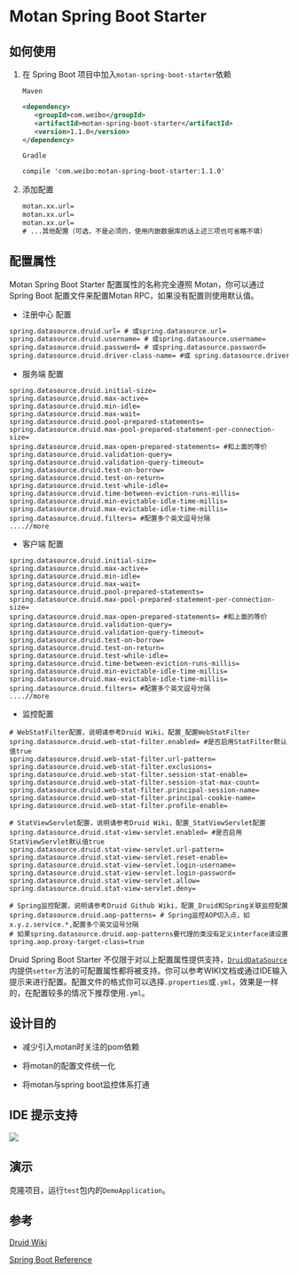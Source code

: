 # Motan Spring Boot Starter

## 如何使用
1. 在 Spring Boot 项目中加入```motan-spring-boot-starter```依赖

    ```Maven```
    ```xml
    <dependency>
       <groupId>com.weibo</groupId>
       <artifactId>motan-spring-boot-starter</artifactId>
       <version>1.1.0</version>
    </dependency>
    ```
    ```Gradle```
    ```xml
    compile 'com.weibo:motan-spring-boot-starter:1.1.0'
    ```
2. 添加配置
    ```xml
    motan.xx.url= 
    motan.xx.url= 
    motan.xx.url= 
    # ...其他配置（可选，不是必须的，使用内嵌数据库的话上述三项也可省略不填）
    ```

## 配置属性
Motan Spring Boot Starter 配置属性的名称完全遵照 Motan，你可以通过 Spring Boot 配置文件来配置Motan RPC，如果没有配置则使用默认值。

- 注册中心 配置
```xml
spring.datasource.druid.url= # 或spring.datasource.url= 
spring.datasource.druid.username= # 或spring.datasource.username=
spring.datasource.druid.password= # 或spring.datasource.password=
spring.datasource.druid.driver-class-name= #或 spring.datasource.driver-class-name=
```
- 服务端 配置
```
spring.datasource.druid.initial-size=
spring.datasource.druid.max-active=
spring.datasource.druid.min-idle=
spring.datasource.druid.max-wait=
spring.datasource.druid.pool-prepared-statements=
spring.datasource.druid.max-pool-prepared-statement-per-connection-size= 
spring.datasource.druid.max-open-prepared-statements= #和上面的等价
spring.datasource.druid.validation-query=
spring.datasource.druid.validation-query-timeout=
spring.datasource.druid.test-on-borrow=
spring.datasource.druid.test-on-return=
spring.datasource.druid.test-while-idle=
spring.datasource.druid.time-between-eviction-runs-millis=
spring.datasource.druid.min-evictable-idle-time-millis=
spring.datasource.druid.max-evictable-idle-time-millis=
spring.datasource.druid.filters= #配置多个英文逗号分隔
....//more
```
- 客户端 配置
```
spring.datasource.druid.initial-size=
spring.datasource.druid.max-active=
spring.datasource.druid.min-idle=
spring.datasource.druid.max-wait=
spring.datasource.druid.pool-prepared-statements=
spring.datasource.druid.max-pool-prepared-statement-per-connection-size= 
spring.datasource.druid.max-open-prepared-statements= #和上面的等价
spring.datasource.druid.validation-query=
spring.datasource.druid.validation-query-timeout=
spring.datasource.druid.test-on-borrow=
spring.datasource.druid.test-on-return=
spring.datasource.druid.test-while-idle=
spring.datasource.druid.time-between-eviction-runs-millis=
spring.datasource.druid.min-evictable-idle-time-millis=
spring.datasource.druid.max-evictable-idle-time-millis=
spring.datasource.druid.filters= #配置多个英文逗号分隔
....//more
```
- 监控配置
```
# WebStatFilter配置，说明请参考Druid Wiki，配置_配置WebStatFilter
spring.datasource.druid.web-stat-filter.enabled= #是否启用StatFilter默认值true
spring.datasource.druid.web-stat-filter.url-pattern=
spring.datasource.druid.web-stat-filter.exclusions=
spring.datasource.druid.web-stat-filter.session-stat-enable=
spring.datasource.druid.web-stat-filter.session-stat-max-count=
spring.datasource.druid.web-stat-filter.principal-session-name=
spring.datasource.druid.web-stat-filter.principal-cookie-name=
spring.datasource.druid.web-stat-filter.profile-enable=

# StatViewServlet配置，说明请参考Druid Wiki，配置_StatViewServlet配置
spring.datasource.druid.stat-view-servlet.enabled= #是否启用StatViewServlet默认值true
spring.datasource.druid.stat-view-servlet.url-pattern=
spring.datasource.druid.stat-view-servlet.reset-enable=
spring.datasource.druid.stat-view-servlet.login-username=
spring.datasource.druid.stat-view-servlet.login-password=
spring.datasource.druid.stat-view-servlet.allow=
spring.datasource.druid.stat-view-servlet.deny=

# Spring监控配置，说明请参考Druid Github Wiki，配置_Druid和Spring关联监控配置
spring.datasource.druid.aop-patterns= # Spring监控AOP切入点，如x.y.z.service.*,配置多个英文逗号分隔
# 如果spring.datasource.druid.aop-patterns要代理的类没有定义interface请设置spring.aop.proxy-target-class=true
```
Druid Spring Boot Starter 不仅限于对以上配置属性提供支持，[```DruidDataSource```](https://github.com/alibaba/druid/blob/master/src/main/java/com/alibaba/druid/pool/DruidDataSource.java) 内提供```setter```方法的可配置属性都将被支持。你可以参考WIKI文档或通过IDE输入提示来进行配置。配置文件的格式你可以选择```.properties```或```.yml```，效果是一样的，在配置较多的情况下推荐使用```.yml```。


## 设计目的

* 减少引入motan时关注的pom依赖

* 将motan的配置文件统一化

* 将motan与spring boot监控体系打通

## IDE 提示支持
![](https://raw.githubusercontent.com/lihengming/java-codes/master/shared-resources/github-images/druid-spring-boot-starter-ide-hint.jpg)

## 演示
克隆项目，运行```test```包内的```DemoApplication```。

## 参考
[Druid Wiki](https://github.com/alibaba/druid/wiki/%E9%A6%96%E9%A1%B5)

[Spring Boot Reference](http://docs.spring.io/spring-boot/docs/current/reference/htmlsingle/)
